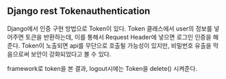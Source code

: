 ## Django rest Tokenauthentication

Django에서 인증 구현 방법으로 Token이 있다.
Token 클래스에서 user의 정보를 넣어주면 토큰을 반환하는데, 이를 통해서
Request Header에 넣으면 로그인 인증을 해준다.
Token이 노출되면 api를 무단으로 호출될 가능성이 있지만, 비밀번호 유출을 막음으로써 보안이 강화되었다고 볼 수 있다.

framework로 token을 본 결과, logout시에는 Token을 delete() 시켜준다.
